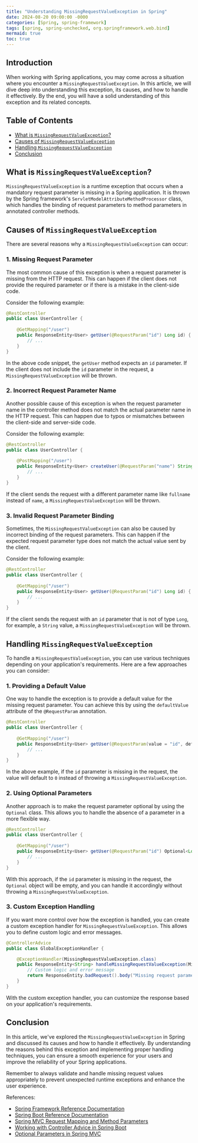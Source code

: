 ```yaml
---
title: "Understanding MissingRequestValueException in Spring"
date: 2024-08-20 09:00:00 -0000
categories: [Spring, spring-framework]
tags: [spring, spring-unchecked, org.springframework.web.bind]
mermaid: true
toc: true
---
```



## Introduction

When working with Spring applications, you may come across a situation where you encounter a `MissingRequestValueException`. In this article, we will dive deep into understanding this exception, its causes, and how to handle it effectively. By the end, you will have a solid understanding of this exception and its related concepts.

## Table of Contents

- [What is `MissingRequestValueException`?](#what-is-missingrequestvalueexception)
- [Causes of `MissingRequestValueException`](#causes-of-missingrequestvalueexception)
- [Handling `MissingRequestValueException`](#handling-missingrequestvalueexception)
- [Conclusion](#conclusion)

## What is `MissingRequestValueException`?

`MissingRequestValueException` is a runtime exception that occurs when a mandatory request parameter is missing in a Spring application. It is thrown by the Spring framework's `ServletModelAttributeMethodProcessor` class, which handles the binding of request parameters to method parameters in annotated controller methods.

## Causes of `MissingRequestValueException`

There are several reasons why a `MissingRequestValueException` can occur:

### 1. Missing Request Parameter

The most common cause of this exception is when a request parameter is missing from the HTTP request. This can happen if the client does not provide the required parameter or if there is a mistake in the client-side code.

Consider the following example:

```java
@RestController
public class UserController {
    
    @GetMapping("/user")
    public ResponseEntity<User> getUser(@RequestParam("id") Long id) {
        // ...
    }
}
```

In the above code snippet, the `getUser` method expects an `id` parameter. If the client does not include the `id` parameter in the request, a `MissingRequestValueException` will be thrown.

### 2. Incorrect Request Parameter Name

Another possible cause of this exception is when the request parameter name in the controller method does not match the actual parameter name in the HTTP request. This can happen due to typos or mismatches between the client-side and server-side code.

Consider the following example:

```java
@RestController
public class UserController {
    
    @PostMapping("/user")
    public ResponseEntity<User> createUser(@RequestParam("name") String fullName) {
        // ...
    }
}
```

If the client sends the request with a different parameter name like `fullname` instead of `name`, a `MissingRequestValueException` will be thrown.

### 3. Invalid Request Parameter Binding

Sometimes, the `MissingRequestValueException` can also be caused by incorrect binding of the request parameters. This can happen if the expected request parameter type does not match the actual value sent by the client.

Consider the following example:

```java
@RestController
public class UserController {
    
    @GetMapping("/user")
    public ResponseEntity<User> getUser(@RequestParam("id") Long id) {
        // ...
    }
}
```

If the client sends the request with an `id` parameter that is not of type `Long`, for example, a `String` value, a `MissingRequestValueException` will be thrown.

## Handling `MissingRequestValueException`

To handle a `MissingRequestValueException`, you can use various techniques depending on your application's requirements. Here are a few approaches you can consider:

### 1. Providing a Default Value

One way to handle the exception is to provide a default value for the missing request parameter. You can achieve this by using the `defaultValue` attribute of the `@RequestParam` annotation.

```java
@RestController
public class UserController {
    
    @GetMapping("/user")
    public ResponseEntity<User> getUser(@RequestParam(value = "id", defaultValue = "0") Long id) {
        // ...
    }
}
```

In the above example, if the `id` parameter is missing in the request, the value will default to `0` instead of throwing a `MissingRequestValueException`.

### 2. Using Optional Parameters

Another approach is to make the request parameter optional by using the `Optional` class. This allows you to handle the absence of a parameter in a more flexible way.

```java
@RestController
public class UserController {
    
    @GetMapping("/user")
    public ResponseEntity<User> getUser(@RequestParam("id") Optional<Long> id) {
        // ...
    }
}
```

With this approach, if the `id` parameter is missing in the request, the `Optional` object will be empty, and you can handle it accordingly without throwing a `MissingRequestValueException`.

### 3. Custom Exception Handling

If you want more control over how the exception is handled, you can create a custom exception handler for `MissingRequestValueException`. This allows you to define custom logic and error messages.

```java
@ControllerAdvice
public class GlobalExceptionHandler {

    @ExceptionHandler(MissingRequestValueException.class)
    public ResponseEntity<String> handleMissingRequestValueException(MissingRequestValueException ex) {
        // Custom logic and error message
        return ResponseEntity.badRequest().body("Missing request parameter: " + ex.getParameterName());
    }
}
```

With the custom exception handler, you can customize the response based on your application's requirements.

## Conclusion

In this article, we've explored the `MissingRequestValueException` in Spring and discussed its causes and how to handle it effectively. By understanding the reasons behind this exception and implementing proper handling techniques, you can ensure a smooth experience for your users and improve the reliability of your Spring applications.

Remember to always validate and handle missing request values appropriately to prevent unexpected runtime exceptions and enhance the user experience.

References:
- [Spring Framework Reference Documentation](https://docs.spring.io/spring-framework/docs/current/reference/html/)
- [Spring Boot Reference Documentation](https://docs.spring.io/spring-boot/docs/current/reference/html/)
- [Spring MVC Request Mapping and Method Parameters](https://www.baeldung.com/spring-mvc-requestmapping-method-parameters)
- [Working with Controller Advice in Spring Boot](https://www.baeldung.com/exception-handling-for-rest-with-spring)
- [Optional Parameters in Spring MVC](https://www.baeldung.com/spring-optional-path-variables)